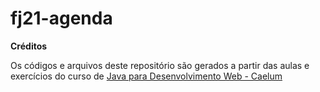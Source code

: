 # fj21-agenda

<b>Créditos</b>

Os códigos e arquivos deste repositório são gerados a partir das aulas e exercícios  do curso de <a href="https://www.caelum.com.br/curso-java-web">Java para Desenvolvimento Web - Caelum</a>
